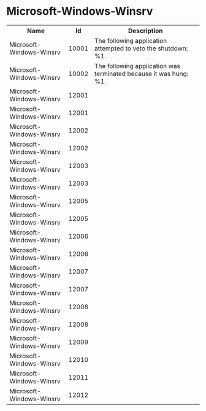 # Microsoft-Windows-Winsrv

<table>
<colgroup><col/><col/><col/></colgroup>
<tr><th>Name</th><th>Id</th><th>Description</th></tr>
<tr><td>Microsoft-Windows-Winsrv</td><td>10001</td><td>The following application attempted to veto the shutdown: %1.</td></tr>
<tr><td>Microsoft-Windows-Winsrv</td><td>10002</td><td>The following application was terminated because it was hung: %1.</td></tr>
<tr><td>Microsoft-Windows-Winsrv</td><td>12001</td><td></td></tr>
<tr><td>Microsoft-Windows-Winsrv</td><td>12001</td><td></td></tr>
<tr><td>Microsoft-Windows-Winsrv</td><td>12002</td><td></td></tr>
<tr><td>Microsoft-Windows-Winsrv</td><td>12002</td><td></td></tr>
<tr><td>Microsoft-Windows-Winsrv</td><td>12003</td><td></td></tr>
<tr><td>Microsoft-Windows-Winsrv</td><td>12003</td><td></td></tr>
<tr><td>Microsoft-Windows-Winsrv</td><td>12005</td><td></td></tr>
<tr><td>Microsoft-Windows-Winsrv</td><td>12005</td><td></td></tr>
<tr><td>Microsoft-Windows-Winsrv</td><td>12006</td><td></td></tr>
<tr><td>Microsoft-Windows-Winsrv</td><td>12006</td><td></td></tr>
<tr><td>Microsoft-Windows-Winsrv</td><td>12007</td><td></td></tr>
<tr><td>Microsoft-Windows-Winsrv</td><td>12007</td><td></td></tr>
<tr><td>Microsoft-Windows-Winsrv</td><td>12008</td><td></td></tr>
<tr><td>Microsoft-Windows-Winsrv</td><td>12008</td><td></td></tr>
<tr><td>Microsoft-Windows-Winsrv</td><td>12009</td><td></td></tr>
<tr><td>Microsoft-Windows-Winsrv</td><td>12010</td><td></td></tr>
<tr><td>Microsoft-Windows-Winsrv</td><td>12011</td><td></td></tr>
<tr><td>Microsoft-Windows-Winsrv</td><td>12012</td><td></td></tr>
</table>
